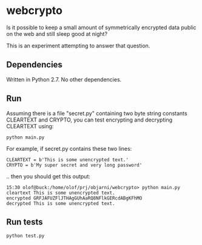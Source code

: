 webcrypto
=========

Is it possible to keep a small amount of symmetrically encrypted data public
on the web and still sleep good at night?

This is an experiment attempting to answer that question.


Dependencies
------------
Written in Python 2.7. No other dependencies.


Run
---
Assuming there is a file "secret.py" containing two byte string constants CLEARTEXT and CRYPTO, you can test encrypting and decrypting CLEARTEXT using:

    python main.py

For example, if secret.py contains these two lines:

	CLEARTEXT = b'This is some unencrypted text.'
	CRYPTO = b'My super secret and very long password'

.. then you should get this output:

	15:30 olof@buck:/home/olof/prj/objarni/webcrypto> python main.py
	cleartext This is some unencrypted text.
	encrypted GRFJAFUZFlJTHAgGUhAaRQ8NFlkGERcdABgKFhMO
	decrypted This is some unencrypted text.


Run tests
---------

	python test.py

